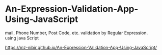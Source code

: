 # An-Expression-Validation-App-Using-JavaScript
mail, Phone Number, Post Code, etc. validation by Regular Expression. using java Script


https://mz-nibir.github.io/An-Expression-Validation-App-Using-JavaScript/

